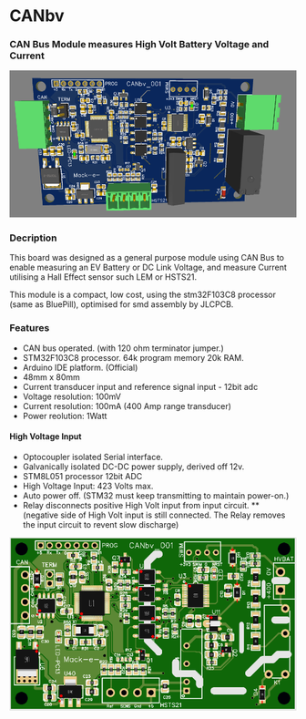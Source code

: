 #  CANbv    

###  CAN Bus Module measures High Volt Battery Voltage and Current


![CANbv](https://github.com/mackelec/SolarUte/blob/master/CAN%20Boards/CAN_HiVoltSensor/CANbv_3d.PNG)



### Decription

This board was designed as a general purpose module using CAN Bus to enable measuring an EV Battery or DC Link Voltage, and measure Current utilising a Hall Effect sensor such LEM or HSTS21.    

This module is a compact, low cost, using the stm32F103C8 processor (same as BluePill), optimised for smd assembly by JLCPCB.


### Features

* CAN bus operated.  (with 120 ohm terminator jumper.)
* STM32F103C8 processor.  64k program memory 20k RAM.
* Arduino IDE platform. (Official)
* 48mm x 80mm
* Current transducer input and reference signal input - 12bit adc
* Voltage resolution: 100mV
* Current resolution: 100mA
  (400 Amp range transducer)
* Power reolution:    1Watt

#### High Voltage Input

* Optocoupler isolated Serial interface.
* Galvanically isolated DC-DC power supply, derived off 12v.
* STM8L051 processor 12bit ADC 
* High Voltage Input: 423 Volts max.
* Auto power off.  (STM32 must keep transmitting to maintain power-on.)
* Relay disconnects positive High Volt input from input circuit.
** (negative side of High Volt input is still connected.  The Relay removes the input circuit to revent slow discharge)




![CANbv](https://github.com/mackelec/SolarUte/blob/master/CAN%20Boards/CAN_HiVoltSensor/CANbv_001.png)


